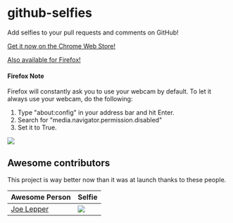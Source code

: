 github-selfies
==============

Add selfies to your pull requests and comments on GitHub!

[Get it now on the Chrome Web Store!](https://chrome.google.com/webstore/detail/github-selfies/ldnpkdnkgkogfnahcnldaedcoadjbkbl)

[Also available for Firefox!](https://addons.mozilla.org/en-US/firefox/addon/github-selfies/)

#### Firefox Note ####

Firefox will constantly ask you to use your webcam by default. To let it always use your webcam, do the following:

1. Type "about:config" in your address bar and hit Enter.
2. Search for "media.navigator.permission.disabled"
3. Set it to True.

![](http://i.imgur.com/ynB5qov.png)

## Awesome contributors

This project is way better now than it was at launch thanks to these people.

Awesome Person | Selfie
-------------- | ------
[Joe Lepper](github.com/joeLepper) | ![](https://camo.githubusercontent.com/fe6f151919b83cb46a4598293e3b26df05391d7a/687474703a2f2f692e696d6775722e636f6d2f615a396972764f2e676966)

